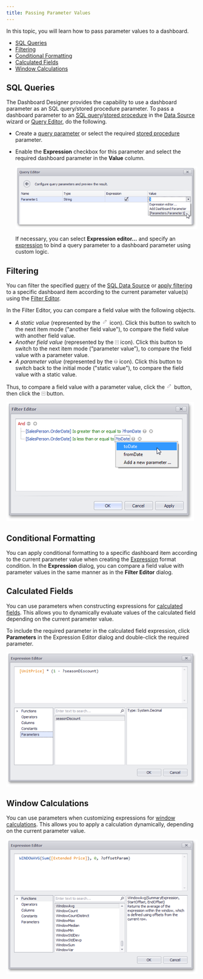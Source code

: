 ```yaml
---
title: Passing Parameter Values
---
```

In this topic, you will learn how to pass parameter values to a dashboard.
* [SQL Queries](#sql-queries)
* [Filtering](#filtering)
* [Conditional Formatting](#conditional-formatting)
* [Calculated Fields](#calculated-fields)
* [Window Calculations](#window-calculations)

## <a name="sql-queries"/>SQL Queries
The Dashboard Designer provides the capability to use a dashboard parameter as an SQL query/stored procedure parameter. To pass a dashboard parameter to an [SQL query](../../../../../dashboard-for-desktop/articles/dashboard-designer/working-with-data/pass-query-parameters.md)/[stored procedure](../../../../../dashboard-for-desktop/articles/dashboard-designer/working-with-data/stored-procedures.md) in the [Data Source](../../../../../dashboard-for-desktop/articles/dashboard-designer/providing-data/connecting-to-sql-databases.md) wizard or [Query Editor](../../../../../dashboard-for-desktop/articles/dashboard-designer/working-with-data/using-the-query-editor.md), do the following.
* Create a [query parameter](../../../../../dashboard-for-desktop/articles/dashboard-designer/working-with-data/pass-query-parameters.md) or select the required [stored procedure](../../../../../dashboard-for-desktop/articles/dashboard-designer/working-with-data/stored-procedures.md) parameter.
* Enable the **Expression** checkbox for this parameter and select the required dashboard parameter in the **Value** column.
	
	![QueryEditor_PassDashboardParameter](../../../../images/Img121219.png)
	
	If necessary, you can select **Expression editor...** and specify an [expression](../../../../../dashboard-for-desktop/articles/expression-editor.md) to bind a query parameter to a dashboard parameter using custom logic.

## <a name="filtering"/>Filtering
You can filter the specified [query](../../../../../dashboard-for-desktop/articles/dashboard-designer/working-with-data/filter-queries.md) of the [SQL Data Source](../../../../../dashboard-for-desktop/articles/dashboard-designer/providing-data/connecting-to-sql-databases.md) or [apply filtering](../../../../../dashboard-for-desktop/articles/dashboard-designer/data-shaping/filtering.md) to a specific dashboard item according to the current parameter value(s) using the [Filter Editor](../../../../../dashboard-for-desktop/articles/filter-editor.md).

In the Filter Editor, you can compare a field value with the following objects.
* _A static value_ (represented by the ![Parameters_FilterEditor_CompareButton](../../../../images/Img21820.png) icon). Click this button to switch to the next item mode ("another field value"), to compare the field value with another field value.
* _Another field value_ (represented by the ![Parameters_FilterEditor_CompareButton2](../../../../images/Img21824.png) icon). Click this button to switch to the next item mode (“parameter value”), to compare the field value with a parameter value.
* _A parameter value_ (represented by the ![Parameters_FilterEditor_CompareButton3](../../../../images/Img21825.png) icon). Click this button to switch back to the initial mode ("static value"), to compare the field value with a static value.

Thus, to compare a field value with a parameter value, click the ![Parameters_FilterEditor_CompareButton](../../../../images/Img21820.png) button, then click the ![Parameters_FilterEditor_CompareButton2](../../../../images/Img21824.png) button.

![Parameters_FilterEditor](../../../../images/Img21729.png)

## <a name="conditional-formatting"/>Conditional Formatting
You can apply conditional formatting to a specific dashboard item according to the current parameter value when creating the [Expression](../../../../../dashboard-for-desktop/articles/dashboard-designer/appearance-customization/conditional-formatting/expression.md) format condition. In the **Expression** dialog, you can compare a field value with parameter values in the same manner as in the **Filter Editor** dialog.

## <a name="calculated-fields"/>Calculated Fields
You can use parameters when constructing expressions for [calculated fields](../../../../../dashboard-for-desktop/articles/dashboard-designer/working-with-data/creating-calculated-fields.md). This allows you to dynamically evaluate values of the calculated field depending on the current parameter value.

To include the required parameter in the calculated field expression, click **Parameters** in the Expression Editor dialog and double-click the required parameter.

![Parameters_CalculatedFields](../../../../images/Img21730.png)

## <a name="window-calculations"/>Window Calculations
You can use parameters when customizing expressions for [window calculations](../../../../../dashboard-for-desktop/articles/dashboard-designer/data-analysis/window-calculations.md). This allows you to apply a calculation dynamically, depending on the current parameter value.

![PassingParameters_WindowCalculation](../../../../images/Img124377.png)